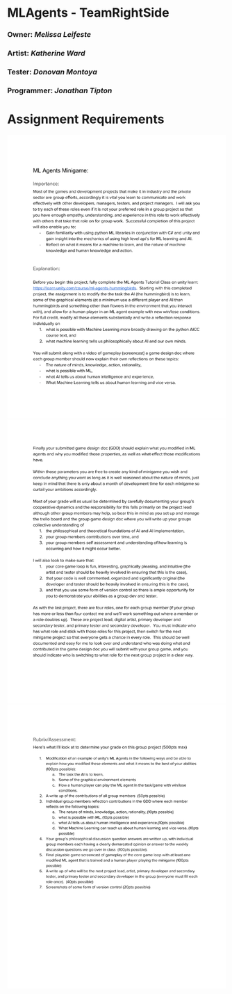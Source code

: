 # MLAgents - TeamRightSide
### Owner: *Melissa Leifeste*
### Artist: *Katherine Ward*
### Tester: *Donovan Montoya*
### Programmer: *Jonathan Tipton*


# Assignment Requirements
![alt text](https://github.com/jonytipton/MLAgents/blob/main/GIMM%20400_%20ML%20Agents%20Minigame%20Assignmnet%20(1)-1.png)
![alt text](https://github.com/jonytipton/MLAgents/blob/main/GIMM%20400_%20ML%20Agents%20Minigame%20Assignmnet%20(1)-2.png)
![alt text](https://github.com/jonytipton/MLAgents/blob/main/GIMM%20400_%20ML%20Agents%20Minigame%20Assignmnet%20(1)-3.png)
